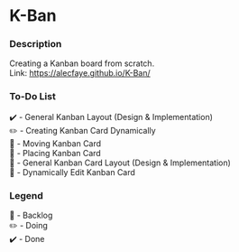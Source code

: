 # K-Ban
### Description
Creating a Kanban board from scratch. 
<br>
Link: <link>https://alecfaye.github.io/K-Ban/</link>

### To-Do List
:heavy_check_mark: - General Kanban Layout (Design & Implementation)
<br/>
:pencil2: - Creating Kanban Card Dynamically
<br/>
:construction: - Moving Kanban Card
<br/>
:construction: - Placing Kanban Card
<br/>
:construction: - General Kanban Card Layout (Design & Implementation)
<br/>
:construction: - Dynamically Edit Kanban Card
<br/>

### Legend
:construction: - Backlog
<br/>
:pencil2: - Doing
<br/>
:heavy_check_mark: - Done
<br/>
